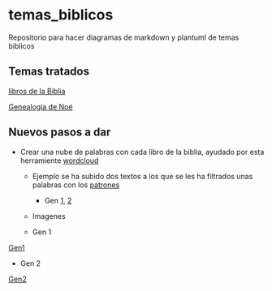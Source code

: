 # temas_biblicos

Repositorio para hacer diagramas de markdown y plantuml de temas bíblicos

## Temas tratados

[libros de la Biblia](markdown/Libros_de_la_Biblia.md)

[Genealogía de Noé](markdown/Genealogia_de_Noe.md)

## Nuevos pasos a dar

- Crear una nube de palabras con cada libro de la biblia, ayudado por esta herramiente [wordcloud](https://awario.com/es/wordcloud/)

  - Ejemplo se ha subido dos textos a los que se les ha filtrados unas palabras con los [patrones](Biblia/texto_filtrado/patron-filtro.txt)
    - Gen [1](Biblia/texto_filtrado/AT/gen/gen1.txt), [2](Biblia/texto_filtrado/AT/gen/gen2.txt)
  - Imagenes
 
  - Gen 1

[Gen1](Biblia/nube_de_palabras/AT/gen/Gen1_azul.png)

  - Gen 2

[Gen2](Biblia/nube_de_palabras/AT/gen/Gen2_azul.png)
